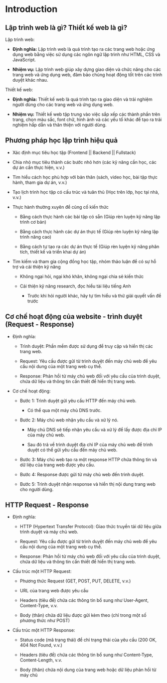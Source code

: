 # Introduction

## Lập trình web là gì? Thiết kế web là gì?

Lập trình web:

- **Định nghĩa:** Lập trình web là quá trình tạo ra các trang web hoặc ứng dụng web bằng việc sử dụng các ngôn ngữ lập trình như HTML, CSS và JavaScript.

- **Nhiệm vụ:** Lập trình web giúp xây dựng giao diện và chức năng cho các trang web và ứng dụng web, đảm bảo chúng hoạt động tốt trên các trình duyệt khác nhau.

Thiết kế web:

- **Định nghĩa:** Thiết kế web là quá trình tạo ra giao diện và trải nghiệm người dùng cho các trang web và ứng dụng web.

- **Nhiệm vụ:** Thiết kế web tập trung vào việc sắp xếp các thành phần trên trang, chọn màu sắc, font chữ, hình ảnh và các yếu tố khác để tạo ra trải nghiệm hấp dẫn và thân thiện với người dùng.

## Phương pháp học lập trình hiệu quả

- Xác định mục tiêu học tập (Frontend || Backend || Fullstack)

- Chia nhỏ mục tiêu thành các bước nhỏ hơn (các kỹ năng cần học, các dự án cần thực hiện, v.v.)

- Tìm hiểu cách học phù hợp với bản thân (sách, video học, bài tập thực hành, tham gia dự án, v.v.)

- Tạo lịch trình học tập có cấu trúc và tuân thủ (Học trên lớp, học tại nhà, v.v.)

- Thực hành thường xuyên để củng cố kiến thức

  - Bằng cách thực hành các bài tập có sẵn (Giúp rèn luyện kỹ năng lập trình cơ bản)

  - Bằng cách thực hành các dự án thực tế (Giúp rèn luyện kỹ năng lập trình nâng cao)

  - Bằng cách tự tạo ra các dự án thực tế (Giúp rèn luyện kỹ năng phân tích, thiết kế và triển khai dự án)

- Tìm kiếm và tham gia cộng đồng học tập, nhóm thảo luận để có sự hỗ trợ và cải thiện kỹ năng

  - Không ngại hỏi, ngại khó khăn, không ngại chia sẻ kiến thức

  - Cải thiện kỹ năng research, đọc hiểu tài liệu tiếng Anh

    - Trước khi hỏi người khác, hãy tự tìm hiểu và thử giải quyết vấn đề trước

## Cơ chế hoạt động của website - trình duyệt (Request - Response)

- Định nghĩa:

  - Trình duyệt: Phần mềm được sử dụng để truy cập và hiển thị các trang web.

  - Request: Yêu cầu được gửi từ trình duyệt đến máy chủ web để yêu cầu nội dung của một trang web cụ thể.

  - Response: Phản hồi từ máy chủ web đối với yêu cầu của trình duyệt, chứa dữ liệu và thông tin cần thiết để hiển thị trang web.

- Cơ chế hoạt động:

  - Bước 1: Trình duyệt gửi yêu cầu HTTP đến máy chủ web.

    - Có thể qua một máy chủ DNS trước.

  - Bước 2: Máy chủ web nhận yêu cầu và xử lý nó.

    - Máy chủ DNS sẽ tiếp nhận yêu cầu và xử lý để lấy được địa chỉ IP của máy chủ web.

    - Sau đó trả về trình duyệt địa chỉ IP của máy chủ web để trình duyệt có thể gửi yêu cầu đến máy chủ web.

  - Bước 3: Máy chủ web tạo ra một response HTTP chứa thông tin và dữ liệu của trang web được yêu cầu.

  - Bước 4: Response được gửi từ máy chủ web đến trình duyệt.

  - Bước 5: Trình duyệt nhận response và hiển thị nội dung trang web cho người dùng.

## HTTP Request - Response

- Định nghĩa:

  - HTTP (Hypertext Transfer Protocol): Giao thức truyền tải dữ liệu giữa trình duyệt và máy chủ web.

  - Request: Yêu cầu được gửi từ trình duyệt đến máy chủ web để yêu cầu nội dung của một trang web cụ thể.

  - Response: Phản hồi từ máy chủ web đối với yêu cầu của trình duyệt, chứa dữ liệu và thông tin cần thiết để hiển thị trang web.

- Cấu trúc một HTTP Request:

  - Phương thức Request (GET, POST, PUT, DELETE, v.v.)

  - URL của trang web được yêu cầu

  - Headers (tiêu đề) chứa các thông tin bổ sung như User-Agent, Content-Type, v.v.

  - Body (thân) chứa dữ liệu được gửi kèm theo (chỉ trong một số phương thức như POST)

- Cấu trúc một HTTP Response:

  - Status code (mã trạng thái) để chỉ trạng thái của yêu cầu (200 OK, 404 Not Found, v.v.)

  - Headers (tiêu đề) chứa các thông tin bổ sung như Content-Type, Content-Length, v.v.

  - Body (thân) chứa nội dung của trang web hoặc dữ liệu phản hồi từ máy chủ
